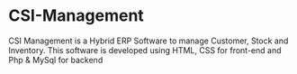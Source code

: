 # CSI-Management
CSI Management is a Hybrid ERP Software to manage Customer, Stock and Inventory.
This software is developed using HTML, CSS for front-end and Php & MySql for backend
